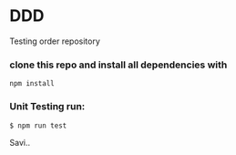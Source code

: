 # DDD
Testing order repository

### clone this repo and install all dependencies with
```
npm install
```

### Unit Testing run:
```
$ npm run test
```

Savi..
